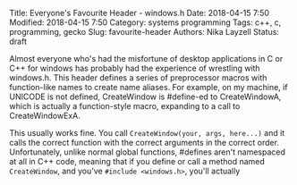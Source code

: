 Title: Everyone's Favourite Header - windows.h
Date: 2018-04-15 7:50
Modified: 2018-04-15 7:50
Category: systems programming
Tags: c++, c, programming, gecko
Slug: favourite-header
Authors: Nika Layzell
Status: draft

Almost everyone who's had the misfortune of desktop applications in C or C++ for windows has probably had the experience of wrestling with windows.h. This header defines a series of preprocessor macros with function-like names to create name aliases. For example, on my machine, if UNICODE is not defined, CreateWindow is #define-ed to CreateWindowA, which is actually a function-style macro, expanding to a call to CreateWindowExA.

This usually works fine. You call `CreateWindow(your, args, here...)` and it calls the correct function with the correct arguments in the correct order. Unfortunately, unlike normal global functions, #defines aren't namespaced at all in C++ code, meaning that if you define or call a method named `CreateWindow`, and you've `#include <windows.h>`, you'll actually